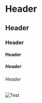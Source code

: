 # Header
## Header
### Header
#### Header
##### Header
###### Header

![Test](https://upload.wikimedia.org/wikipedia/commons/thumb/1/11/Test-Logo.svg/1200px-Test-Logo.svg.png)
